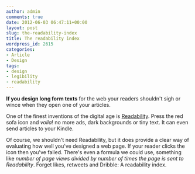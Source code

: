 ```yaml
---
author: admin
comments: true
date: 2012-06-03 06:47:11+00:00
layout: post
slug: the-readability-index
title: The readability index
wordpress_id: 2615
categories:
- Article
- Design
tags:
- design
- legibility
- readability
---
```


**If you design long form texts** for the web your readers shouldn't sigh or wince when they open one of your articles.

One of the finest inventions of the digital age is [Readability](http://www.readability.com/). Press the red sofa icon and _voila_! no more ads, dark backgrounds or tiny text. It can even send articles to your Kindle.

Of course, we shouldn't need Readability, but it does provide a clear way of evaluating how well you've designed a web page. If your reader clicks the icon then you've failed. There's even a formula we could use, something like _number of page views divided by number of times the page is sent to Readability_. Forget likes, retweets and Dribble: A readability index.
